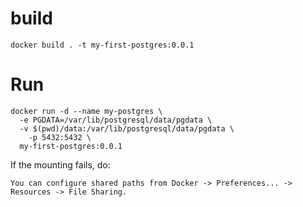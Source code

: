 # build

```shell
docker build . -t my-first-postgres:0.0.1
```

# Run

```shell
docker run -d --name my-postgres \
  -e PGDATA=/var/lib/postgresql/data/pgdata \
  -v $(pwd)/data:/var/lib/postgresql/data/pgdata \
    -p 5432:5432 \
  my-first-postgres:0.0.1

```

If the mounting fails, do:
```text
You can configure shared paths from Docker -> Preferences... -> Resources -> File Sharing.
```